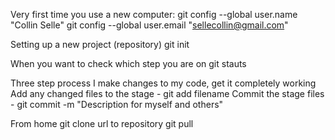 Very first time you use a new computer:
    git config --global user.name "Collin Selle"
    git config --global user.email "sellecollin@gmail.com"

Setting up a new project (repository)
    git init

When you want to check which step you are on
    git stauts

Three step process
    I make changes to my code, get it completely working
    Add any changed files to the stage - git add filename
    Commit the stage files - git commit -m "Description for myself and others"

From home
    git clone url to repository
    git pull 